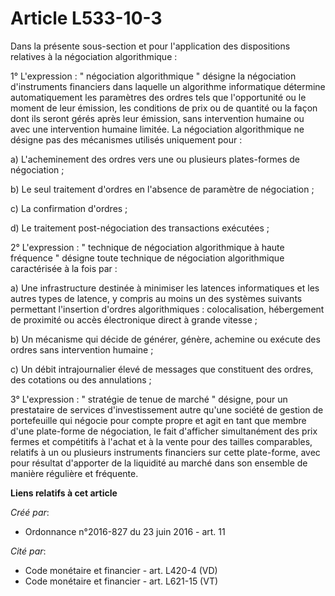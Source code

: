 # Article L533-10-3

Dans la présente sous-section et pour l'application des dispositions relatives à la négociation algorithmique : 

1° L'expression : " négociation algorithmique " désigne la négociation d'instruments financiers dans laquelle un algorithme
informatique détermine automatiquement les paramètres des ordres tels que l'opportunité ou le moment de leur émission, les
conditions de prix ou de quantité ou la façon dont ils seront gérés après leur émission, sans intervention humaine ou avec
une intervention humaine limitée. La négociation algorithmique ne désigne pas des mécanismes utilisés uniquement pour : 

a) L'acheminement des ordres vers une ou plusieurs plates-formes de négociation ; 

b) Le seul traitement d'ordres en l'absence de paramètre de négociation ; 

c) La confirmation d'ordres ; 

d) Le traitement post-négociation des transactions exécutées ; 

2° L'expression : " technique de négociation algorithmique à haute fréquence " désigne toute technique de négociation
algorithmique caractérisée à la fois par : 

a) Une infrastructure destinée à minimiser les latences informatiques et les autres types de latence, y compris au moins un
des systèmes suivants permettant l'insertion d'ordres algorithmiques : colocalisation, hébergement de proximité ou accès
électronique direct à grande vitesse ; 

b) Un mécanisme qui décide de générer, génère, achemine ou exécute des ordres sans intervention humaine ; 

c) Un débit intrajournalier élevé de messages que constituent des ordres, des cotations ou des annulations ; 

3° L'expression : " stratégie de tenue de marché " désigne, pour un prestataire de services d'investissement autre qu'une
société de gestion de portefeuille qui négocie pour compte propre et agit en tant que membre d'une plate-forme de
négociation, le fait d'afficher simultanément des prix fermes et compétitifs à l'achat et à la vente pour des tailles
comparables, relatifs à un ou plusieurs instruments financiers sur cette plate-forme, avec pour résultat d'apporter de la
liquidité au marché dans son ensemble de manière régulière et fréquente.

**Liens relatifs à cet article**

_Créé par_:

  - Ordonnance n°2016-827 du 23 juin 2016 - art. 11

_Cité par_:

  - Code monétaire et financier - art. L420-4 (VD)
  - Code monétaire et financier - art. L621-15 (VT)
